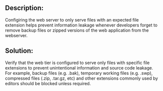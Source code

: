 ## Description:

Configiring the web server to only serve files with an expected
file extension helps prevent information leakage whenever developers
forget to remove backup files or zipped versions of the web application
from the webserver.


## Solution:

Verify that the web tier is configured to serve only files with specific
file extensions to prevent unintentional information and source
code leakage. For example, backup files (e.g. .bak), temporary working
files (e.g. .swp), compressed files (.zip, .tar.gz, etc) and other extensions
commonly used by editors should be blocked unless required.

